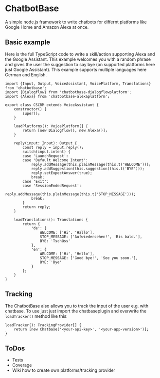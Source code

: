 # ChatbotBase
A simple node.js framework to write chatbots for differnt platforms like Google Home and Amazon Alexa at once.

## Basic example

Here is the full TypeScript code to write a skill/action supporting Alexa and the Google Assistant. This example
welcomes you with a random phrase and gives the user the suggestion to say bye (on supported platforms here just Google
Assistant). This example supports multiple languages here German and English.

    import {Input, Output, VoiceAssistant, VoicePlatform, Translations} from 'chatbotbase';
    import {Dialogflow} from 'chatbotbase-dialogflowplatform';
    import {Alexa} from 'chatbotbase-alexaplatform';
     
    export class CSCRM extends VoiceAssistant {
        constructor() {
            super();
        }
        
        loadPlatforms(): VoicePlatform[] {
            return [new Dialogflow(), new Alexa()];
        }
        
        reply(input: Input): Output {
            const reply = input.reply();
            switch(input.intent) {
            case 'LaunchRequest':
            case 'Default Welcome Intent':
                reply.addMessage(this.plainMessage(this.t('WELCOME')));
                reply.addSuggestion(this.suggestion(this.t('BYE')));
                reply.setExpectAnswer(true);
                break;
            case 'Exit':
            case 'SessionEndedRequest':
                reply.addMessage(this.plainMessage(this.t('STOP_MESSAGE')));
                break;
            }
            return reply;
        }
        
        loadTranslations(): Translations {
            return {
                'de': {
                    WELCOME: ['Hi', 'Hallo'],
                    STOP_MESSAGE: ['Aufwiedersehen!', 'Bis bald.'],
                    BYE: 'Tschüss'
                },
                'en': {
                    WELCOME: ['Hi', 'Hello'],
                    STOP_MESSAGE: ['Good bye!', 'See you soon.'],
                    BYE: 'Bye'
                }
            };
        }
    }

## Tracking
The ChatbotBase also allows you to track the input of the user e.g. with chatbase. To use just just import the
chatbaseplugin and overwrite the `loadTracker()` method like this:

    loadTracker(): TrackingProvider[] {
        return [new Chatbase('<your-api-key>', '<your-app-version>')];
    }

## ToDos
* Tests
* Coverage
* Wiki how to create own platforms/tracking provider